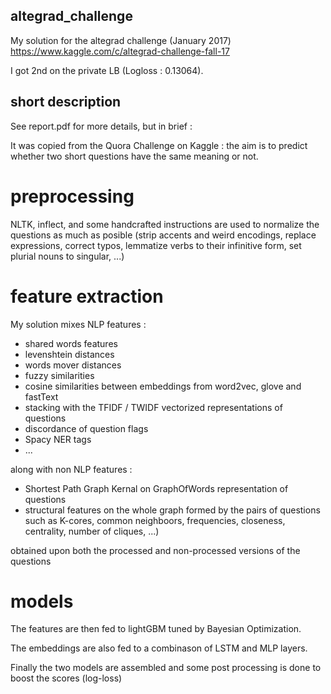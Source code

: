 ## altegrad_challenge

My solution for the altegrad challenge (January 2017)
https://www.kaggle.com/c/altegrad-challenge-fall-17

I got 2nd on the private LB (Logloss : 0.13064).

## short description

See report.pdf for more details, but in brief :

It was copied from the Quora Challenge on Kaggle : the aim is to predict whether two short questions have the same meaning or not.

# preprocessing

NLTK, inflect, and some handcrafted instructions are used to normalize the questions as much as posible (strip accents and weird encodings, replace expressions, correct typos, lemmatize verbs to their infinitive form, set plurial nouns to singular, ...)

# feature extraction

My solution mixes NLP features :
- shared words features
- levenshtein distances
- words mover distances
- fuzzy similarities
- cosine similarities between embeddings from word2vec, glove and fastText
- stacking with the TFIDF / TWIDF vectorized representations of questions
- discordance of question flags
- Spacy NER tags
- ... 

along with non NLP features : 
- Shortest Path Graph Kernal on GraphOfWords representation of questions
- structural features on the whole graph formed by the pairs of questions such as K-cores, common neighboors, frequencies, closeness, centrality, number of cliques, ...)

obtained upon both the processed and non-processed versions of the questions

# models

The features are then fed to lightGBM tuned by Bayesian Optimization.

The embeddings are also fed to a combinason of LSTM and MLP layers.

Finally the two models are assembled and some post processing is done to boost the scores (log-loss)
